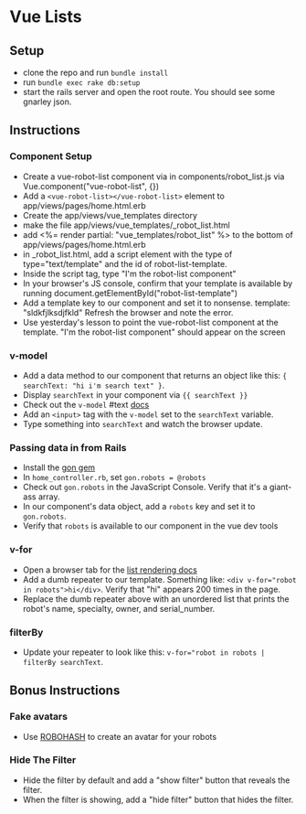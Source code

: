 # Vue Lists

## Setup

* clone the repo and run `bundle install`
* run `bundle exec rake db:setup` 
* start the rails server and open the root route. You should see some gnarley json.

## Instructions

### Component Setup
* Create a vue-robot-list component via in components/robot_list.js via Vue.component("vue-robot-list", {})
* Add a `<vue-robot-list></vue-robot-list>` element to app/views/pages/home.html.erb
* Create the app/views/vue_templates directory
* make the file app/views/vue_templates/_robot_list.html
* add <%= render partial: "vue_templates/robot_list" %> to the bottom of app/views/pages/home.html.erb
* in _robot_list.html, add a script element with the type of type="text/template" and the id of robot-list-template.
* Inside the script tag, type "I'm the robot-list component"
* In your browser's JS console, confirm that your template is available by running document.getElementById("robot-list-template")
* Add a template key to our component and set it to nonsense. template: "sldkfjlksdjfkld" Refresh the browser and note the error.
* Use yesterday's lesson to point the vue-robot-list component at the template. "I'm the robot-list component" should appear on the screen

### v-model
* Add a data method to our component that returns an object like this: `{ searchText: "hi i'm search text" }`. 
* Display `searchText` in your component via `{{ searchText }}`
* Check out the `v-model` #text [docs](http://vuejs.org/guide/forms.html#Basics-Usage)
* Add an `<input>` tag with the `v-model` set to the `searchText` variable.
* Type something into `searchText` and watch the browser update.

### Passing data in from Rails
* Install the [gon gem](https://github.com/gazay/gon)
* In `home_controller.rb`, set `gon.robots = @robots`
* Check out `gon.robots` in the JavaScript Console. Verify that it's a giant-ass array.
* In our component's data object, add a `robots` key and set it to `gon.robots`.
* Verify that `robots` is available to our component in the vue dev tools

### v-for
* Open a browser tab for the [list rendering docs](http://vuejs.org/guide/list.html#v-for)
* Add a dumb repeater to our template. Something like: `<div v-for="robot in robots">hi</div>`. Verify that "hi" appears 200 times in the page.
* Replace the dumb repeater above with an unordered list that prints the robot's name, specialty, owner, and serial_number.

### filterBy
* Update your repeater to look like this: `v-for="robot in robots | filterBy searchText`.

## Bonus Instructions

### Fake avatars
* Use [ROBOHASH](https://robohash.org) to create an avatar for your robots

### Hide The Filter
* Hide the filter by default and add a "show filter" button that reveals the filter.
* When the filter is showing, add a "hide filter" button that hides the filter.
